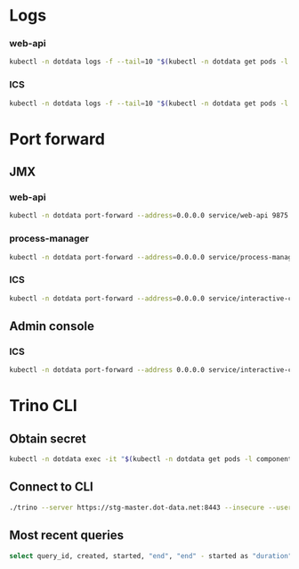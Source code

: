 # Logs
### web-api
```bash
kubectl -n dotdata logs -f --tail=10 "$(kubectl -n dotdata get pods -l component=web-api -o name)"
```

### ICS
```bash
kubectl -n dotdata logs -f --tail=10 "$(kubectl -n dotdata get pods -l component=interactive-computation-server -o name)"
```

# Port forward
## JMX
### web-api
```bash
kubectl -n dotdata port-forward --address=0.0.0.0 service/web-api 9875:9875
```

### process-manager
```bash
kubectl -n dotdata port-forward --address=0.0.0.0 service/process-manager 9874:9874
```

### ICS
```bash
kubectl -n dotdata port-forward --address=0.0.0.0 service/interactive-computation-server-service 9876:9876
```

## Admin console
### ICS
```bash
kubectl -n dotdata port-forward --address 0.0.0.0 service/interactive-computation-server-service 8443:8443
```

# Trino CLI
## Obtain secret
```bash
kubectl -n dotdata exec -it "$(kubectl -n dotdata get pods -l component=interactive-computation-server -o name)" -- env | grep SECRET
```

## Connect to CLI
```bash
./trino --server https://stg-master.dot-data.net:8443 --insecure --user dotdata_internal_services_user_clfvds8ld000208mj5rxiduhl --extra-credential=access-type=service --extra-credential=secret='$1$43137$zWYsBpTf8eFvL6lf94O/S/' --catalog artifacts
```

## Most recent queries
```bash
select query_id, created, started, "end", "end" - started as "duration", query from system.runtime.queries order by created desc;
```
